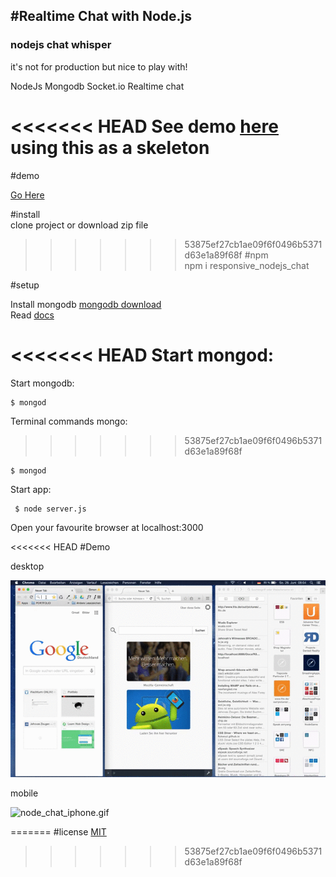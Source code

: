 #Realtime Chat with Node.js 
--------------------------  

<h3>nodejs chat whisper </h3>

it's not for production but nice to play with!  

NodeJs Mongodb Socket.io Realtime chat  

<<<<<<< HEAD
 See demo <a href="http://nodejschat-simgoat.rhcloud.com/"><u>here</u></a> using this as a skeleton
=======
#demo

  <a href="http://nodejschat-simgoat.rhcloud.com/">Go Here</a>  

#install  
    clone project or download zip file

>>>>>>> 53875ef27cb1ae09f6f0496b5371d63e1a89f68f
#npm  
    npm i responsive_nodejs_chat

#setup 
 
 Install mongodb <a href="https://www.mongodb.org/">mongodb download</a>  
 Read <a href="http://docs.mongodb.org/manual/installation/">docs</a>  
 
<<<<<<< HEAD
  Start mongod:
=======
 Start mongodb:  
 
    $ mongod  
     
 Terminal commands mongo:
>>>>>>> 53875ef27cb1ae09f6f0496b5371d63e1a89f68f
 
    $ mongod    
     
    
 Start app:
        
     $ node server.js  
     
Open your favourite browser at localhost:3000 
  
<<<<<<< HEAD
#Demo
  
desktop  
 
 <img src="video/node_chat_desktop.gif" alt="node_chat_desktop.gif"/>  
 
mobile  
 
 <img src="video/node_chat_iphone.gif" alt="node_chat_iphone.gif"/>

 

=======
#license
<a href="LICENSE.md">MIT</a>
>>>>>>> 53875ef27cb1ae09f6f0496b5371d63e1a89f68f



     
     